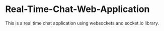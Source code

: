 # Real-Time-Chat-Web-Application
This is a real time chat application using websockets and socket.io library.
